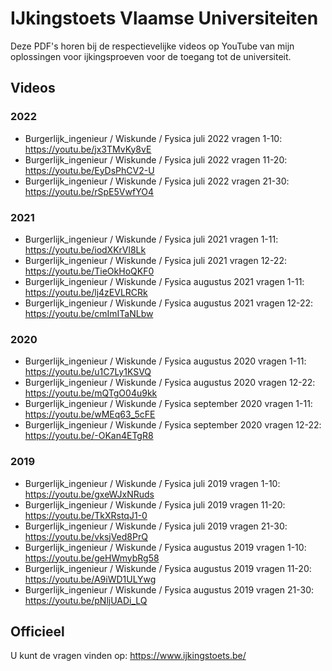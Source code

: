 # IJkingstoets Vlaamse Universiteiten #

Deze PDF's horen bij de respectievelijke videos op YouTube van mijn oplossingen voor ijkingsproeven voor de toegang tot de universiteit.

## Videos ##
### 2022 ###
* Burgerlijk_ingenieur / Wiskunde / Fysica juli 2022 vragen 1-10: https://youtu.be/jx3TMvKy8vE
* Burgerlijk_ingenieur / Wiskunde / Fysica juli 2022 vragen 11-20: https://youtu.be/EyDsPhCV2-U
* Burgerlijk_ingenieur / Wiskunde / Fysica juli 2022 vragen 21-30: https://youtu.be/rSpE5VwfYO4

### 2021 ###
* Burgerlijk_ingenieur / Wiskunde / Fysica juli 2021 vragen 1-11: https://youtu.be/iodXKrVl8Lk
* Burgerlijk_ingenieur / Wiskunde / Fysica juli 2021 vragen 12-22: https://youtu.be/TieOkHoQKF0
* Burgerlijk_ingenieur / Wiskunde / Fysica augustus 2021 vragen 1-11: https://youtu.be/lj4zEVLRCRk
* Burgerlijk_ingenieur / Wiskunde / Fysica augustus 2021 vragen 12-22: https://youtu.be/cmImITaNLbw

### 2020 ###
* Burgerlijk_ingenieur / Wiskunde / Fysica augustus 2020 vragen 1-11: https://youtu.be/u1C7Ly1KSVQ
* Burgerlijk_ingenieur / Wiskunde / Fysica augustus 2020 vragen 12-22: https://youtu.be/mQTgO04u9kk
* Burgerlijk_ingenieur / Wiskunde / Fysica september 2020 vragen 1-11: https://youtu.be/wMEq63_5cFE
* Burgerlijk_ingenieur / Wiskunde / Fysica september 2020 vragen 12-22: https://youtu.be/-OKan4ETgR8

### 2019 ###
* Burgerlijk_ingenieur / Wiskunde / Fysica juli 2019 vragen 1-10: https://youtu.be/gxeWJxNRuds
* Burgerlijk_ingenieur / Wiskunde / Fysica juli 2019 vragen 11-20: https://youtu.be/TkXRstqJ1-0
* Burgerlijk_ingenieur / Wiskunde / Fysica juli 2019 vragen 21-30: https://youtu.be/vksjVed8PrQ
* Burgerlijk_ingenieur / Wiskunde / Fysica augustus 2019 vragen 1-10: https://youtu.be/geHWmybRg58
* Burgerlijk_ingenieur / Wiskunde / Fysica augustus 2019 vragen 11-20: https://youtu.be/A9iWD1ULYwg
* Burgerlijk_ingenieur / Wiskunde / Fysica augustus 2019 vragen 21-30: https://youtu.be/pNljUADi_LQ

## Officieel ##
U kunt de vragen vinden op: https://www.ijkingstoets.be/
